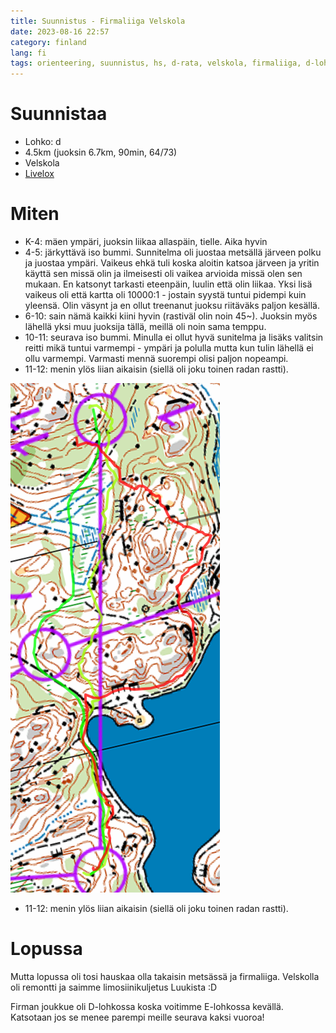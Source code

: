 ```yaml
---
title: Suunnistus - Firmaliiga Velskola
date: 2023-08-16 22:57
category: finland
lang: fi
tags: orienteering, suunnistus, hs, d-rata, velskola, firmaliiga, d-lohko, lippukallio
---
```


Suunnistaa
===

 - Lohko: d
 - 4.5km (juoksin 6.7km, 90min, 64/73)
 - Velskola
 - [Livelox](https://www.livelox.com/Viewer/Firmaliiga-2023-syksy-1-kisa-Velskola/D?classId=644526&tab=player)

Miten
===

  * K-4: mäen ympäri, juoksin liikaa allaspäin, tielle. Aika hyvin
  * 4-5: järkyttävä iso bummi. Sunnitelma oli juostaa metsällä järveen polku ja juostaa ympäri. Vaikeus ehkä tuli koska aloitin katsoa järveen ja yritin käyttä sen missä olin ja ilmeisesti oli vaikea arvioida missä olen sen mukaan. En katsonyt tarkasti eteenpäin, luulin että olin liikaa. Yksi lisä vaikeus oli että kartta oli 10000:1 - jostain syystä tuntui pidempi kuin yleensä. Olin väsynt ja en ollut treenanut juoksu riitäväks paljon kesällä.
  * 6-10: sain nämä kaikki kiini hyvin (rastiväl olin noin 45~). Juoksin myös lähellä yksi muu juoksija tällä, meillä oli noin sama temppu.
  * 10-11: seurava iso bummi. Minulla ei ollut hyvä sunitelma ja lisäks valitsin reitti mikä tuntui varmempi - ympäri ja polulla mutta kun tulin lähellä ei ollu varmempi. Varmasti mennä suorempi olisi paljon nopeampi.
  * 11-12: menin ylös liian aikaisin (siellä oli joku toinen radan rastti).

[![from rasti 10 to 11](images/10-11.20230815.firmaliiga.png "10-11")](images/10-11.20230815.firmaliiga.png)

  * 11-12: menin ylös liian aikaisin (siellä oli joku toinen radan rastti).

Lopussa
===

Mutta lopussa oli tosi hauskaa olla takaisin metsässä ja firmaliiga. Velskolla oli remontti ja saimme limosiinikuljetus Luukista :D

Firman joukkue oli D-lohkossa koska voitimme E-lohkossa kevällä. Katsotaan jos se menee parempi meille seurava kaksi vuoroa!
